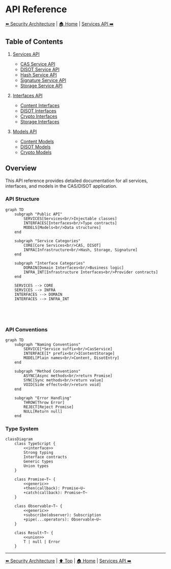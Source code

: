 # API Reference

[⬅️ Security Architecture](../architecture/security.md) | [🏠 Home](../README.md) | [Services API ➡️](./services.md)

## Table of Contents

1. [Services API](./services.md)
   - [CAS Service API](./services.md#cas-service)
   - [DISOT Service API](./services.md#disot-service)
   - [Hash Service API](./services.md#hash-service)
   - [Signature Service API](./services.md#signature-service)
   - [Storage Service API](./services.md#storage-service)

2. [Interfaces API](./interfaces.md)
   - [Content Interfaces](./interfaces.md#content-interfaces)
   - [DISOT Interfaces](./interfaces.md#disot-interfaces)
   - [Crypto Interfaces](./interfaces.md#crypto-interfaces)
   - [Storage Interfaces](./interfaces.md#storage-interfaces)

3. [Models API](./models.md)
   - [Content Models](./models.md#content-models)
   - [DISOT Models](./models.md#disot-models)
   - [Crypto Models](./models.md#crypto-models)

## Overview

This API reference provides detailed documentation for all services, interfaces, and models in the CAS/DISOT application.

### API Structure

```mermaid
graph TD
    subgraph "Public API"
        SERVICES[Services<br/>Injectable classes]
        INTERFACES[Interfaces<br/>Type contracts]
        MODELS[Models<br/>Data structures]
    end
    
    subgraph "Service Categories"
        CORE[Core Services<br/>CAS, DISOT]
        INFRA[Infrastructure<br/>Hash, Storage, Signature]
    end
    
    subgraph "Interface Categories"
        DOMAIN[Domain Interfaces<br/>Business logic]
        INFRA_INT[Infrastructure Interfaces<br/>Provider contracts]
    end
    
    SERVICES --> CORE
    SERVICES --> INFRA
    INTERFACES --> DOMAIN
    INTERFACES --> INFRA_INT
    
    
    
    
```

### API Conventions

```mermaid
graph TD
    subgraph "Naming Conventions"
        SERVICE[*Service suffix<br/>CasService]
        INTERFACE[I* prefix<br/>IContentStorage]
        MODEL[Plain names<br/>Content, DisotEntry]
    end
    
    subgraph "Method Conventions"
        ASYNC[Async methods<br/>return Promise]
        SYNC[Sync methods<br/>return value]
        VOID[Side effects<br/>return void]
    end
    
    subgraph "Error Handling"
        THROW[Throw Error]
        REJECT[Reject Promise]
        NULL[Return null]
    end
```

### Type System

```mermaid
classDiagram
    class TypeScript {
        <<interface>>
        Strong typing
        Interface contracts
        Generic types
        Union types
    }
    
    class Promise~T~ {
        <<generic>>
        +then(callback): Promise~U~
        +catch(callback): Promise~T~
    }
    
    class Observable~T~ {
        <<generic>>
        +subscribe(observer): Subscription
        +pipe(...operators): Observable~U~
    }
    
    class Result~T~ {
        <<union>>
        T | null | Error
    }
```

---

[⬅️ Security Architecture](../architecture/security.md) | [⬆️ Top](#api-reference) | [🏠 Home](../README.md) | [Services API ➡️](./services.md)